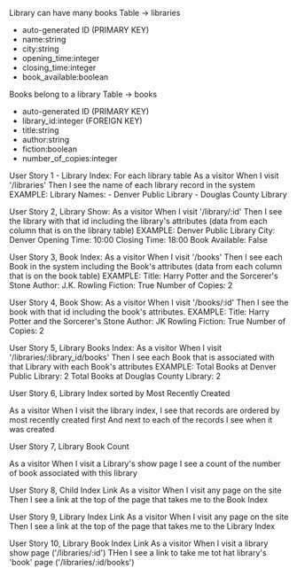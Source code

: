 Library can have many books
Table -> libraries
- auto-generated ID (PRIMARY KEY)
- name:string
- city:string
- opening_time:integer
- closing_time:integer
- book_available:boolean

Books belong to a library
Table -> books
- auto-generated ID (PRIMARY KEY)
- library_id:integer (FOREIGN KEY)
- title:string
- author:string
- fiction:boolean
- number_of_copies:integer

User Story 1 - Library Index: 
For each library table
As a visitor
When I visit '/libraries'
Then I see the name of each library record in the system
EXAMPLE:
  Library Names: 
    - Denver Public Library
    - Douglas County Library

User Story 2, Library Show:
As a visitor
When I visit '/library/:id'
Then I see the library with that id including the library's attributes
(data from each column that is on the library table)
EXAMPLE:
Denver Public Library 
  City: Denver
  Opening Time:   10:00
  Closing Time:   18:00
  Book Available: False

User Story 3, Book Index:
As a visitor
When I visit '/books'
Then I see each Book in the system including the Book's attributes
(data from each column that is on the book table)
EXAMPLE: 
  Title: Harry Potter and the Sorcerer's Stone
  Author: J.K. Rowling
  Fiction: True
  Number of Copies: 2

User Story 4, Book Show:
As a visitor
When I visit '/books/:id'
Then I see the book with that id including the book's attributes.
EXAMPLE:
Title: Harry Potter and the Sorcerer's Stone
Author: JK Rowling
Fiction: True
Number of Copies: 2

User Story 5, Library Books Index:
As a visitor
When I visit '/libraries/:library_id/books'
Then I see each Book that is associated with that Library with each Book's attributes
EXAMPLE:
 Total Books at Denver Public Library: 2
 Total Books at Douglas County Library: 2

User Story 6, Library Index sorted by Most Recently Created 

As a visitor
When I visit the library index,
I see that records are ordered by most recently created first
And next to each of the records I see when it was created

User Story 7, Library Book Count

As a visitor
When I visit a Library's show page
I see a count of the number of book associated with this library

User Story 8, Child Index Link
As a visitor
When I visit any page on the site
Then I see a link at the top of the page that takes me to the Book Index

User Story 9, Library Index Link
As a visitor
When I visit any page on the site
Then I see a link at the top of the page that takes me to the Library Index

User Story 10, Library Book Index Link
As a visitor
When I visit a library show page ('/libraries/:id')
THen I see a link to take me tot hat library's 'book' page ('/libraries/:id/books')